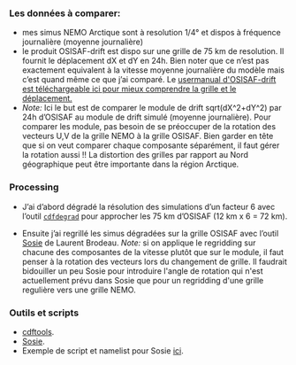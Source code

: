 ### Les données à comparer:
* mes simus NEMO Arctique sont à resolution 1/4° et dispos à fréquence journalière (moyenne journalière)
* le produit OSISAF-drift est dispo sur une grille de 75 km de resolution. Il fournit le déplacement dX et dY en 24h. Bien noter que ce  n’est pas exactement equivalent à la vitesse moyenne journalière du modèle mais c’est quand même ce que j’ai comparé. Le [usermanual d'OSISAF-drift est téléchargeable ici pour mieux comprendre la grille et le déplacement.](https://www.google.com/url?sa=t&source=web&rct=j&opi=89978449&url=https://osisaf-hl.met.no/sites/osisaf-hl/files/user_manuals/osisaf_pum_sea-ice-drift-lr_v1p9.pdf&ved=2ahUKEwjJ6OiTtuSPAxULTaQEHWvhKEQQFnoECB0QAQ&usg=AOvVaw1PHRtqB2eNrTa5UU98BkEI)
*  _Note:_ Ici le but est de comparer le module de drift sqrt(dX^2+dY^2) par 24h d’OSISAF au module de drift simulé (moyenne journalière). Pour comparer les module, pas besoin de se préoccuper de la rotation des vecteurs U,V de la grille NEMO à la grille OSISAF. Bien garder en tête que si on veut comparer chaque composante séparément, il faut gérer la rotation aussi !! La distortion des grilles par rapport au Nord géographique peut être importante dans la région Arctique.


### Processing
* J’ai d’abord dégradé la résolution des simulations d’un facteur 6 avec l’outil [`cdfdegrad`](https://github.com/meom-group/CDFTOOLS) pour approcher les 75 km d’OSISAF (12 km x 6 = 72 km).

* Ensuite j’ai regrillé les simus dégradées sur la grille OSISAF avec l’outil [Sosie](https://brodeau.github.io/sosie/) de Laurent Brodeau.  _Note:_ si on applique le regridding sur chacune des composantes de la vitesse plutôt que sur le module, il faut penser à la rotation des vecteurs lors du changement de grille. Il faudrait bidouiller un peu Sosie pour introduire l'angle de rotation qui n'est actuellement prévu dans Sosie que pour un regridding d'une grille regulière vers une grille NEMO. 

### Outils et scripts
* [cdftools](https://github.com/meom-group/CDFTOOLS).
* [Sosie](https://brodeau.github.io/sosie/).
* Exemple de script et namelist pour Sosie [ici](https://github.com/stephanieleroux/NOTES_TUTOS/tree/master/SRC/compNANUK4-OSISAF-drift).
